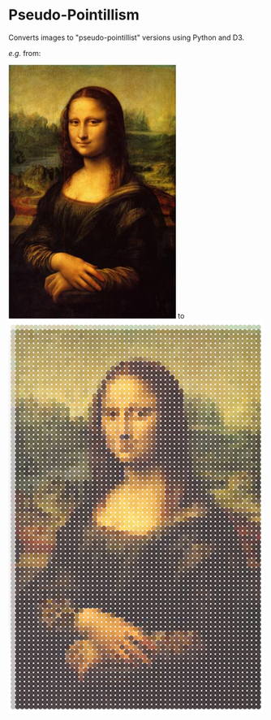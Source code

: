 Pseudo-Pointillism
=================

Converts images to "pseudo-pointillist" versions using Python and D3.

<em>e.g.</em> from:

<img src="images/mona_lisa_small.jpg"> to <img src="results/mona_lisa.png"> 